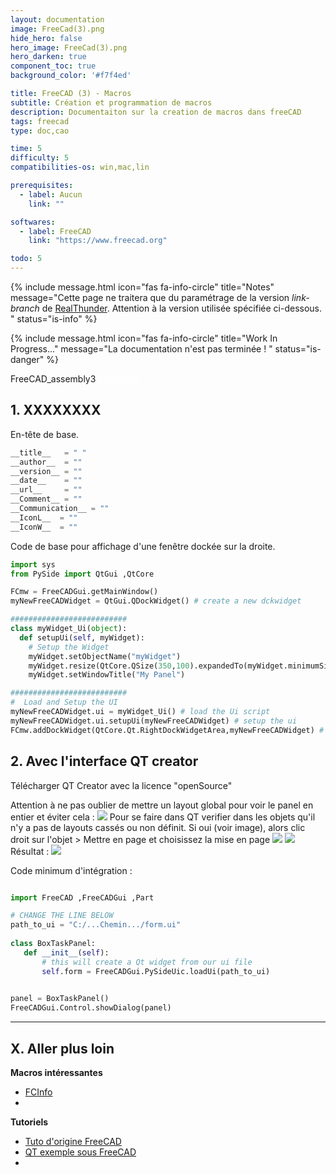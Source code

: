 ```yaml
---
layout: documentation
image: FreeCad(3).png
hide_hero: false
hero_image: FreeCad(3).png
hero_darken: true
component_toc: true
background_color: '#f7f4ed'

title: FreeCAD (3) - Macros
subtitle: Création et programmation de macros
description: Documentaiton sur la creation de macros dans freeCAD
tags: freecad
type: doc,cao

time: 5
difficulty: 5
compatibilities-os: win,mac,lin

prerequisites:
  - label: Aucun
    link: ""

softwares: 
  - label: FreeCAD
    link: "https://www.freecad.org"

todo: 5
---
```



{% include message.html 
icon="fas fa-info-circle"
title="Notes"
message="Cette page ne traitera que du paramétrage de la version *link-branch* de [RealThunder](https://github.com/realthunder/FreeCAD_assembly3). Attention à la version utilisée spécifiée ci-dessous. " 
status="is-info" %}

{% include message.html 
icon="fas fa-info-circle"
title="Work In Progress..."
message="La documentation n'est pas terminée ! " 
status="is-danger" %}

<div class="control">
   <div class="tags has-addons">
        <span class="tag is-dark is-medium">FreeCAD_assembly3</span>
        <span class="tag is-info is-medium has-text-black"><a href="https://github.com/realthunder/FreeCAD_assembly3/releases/tag/0.11" style="color:white">2021.10.15</a></span>
        <span class="tag is-dark is-medium">
            <p class="icon">
                <i class="fab fa-github"></i>
            </p>
        </span>
    </div>
</div>

## 1. XXXXXXXX

En-tête de base.
```python
__title__   = " "
__author__  = ""
__version__ = ""
__date__    = ""
__url__     = ""
__Comment__ = ""
__Communication__ = ""
__IconL__  = ""
__IconW__  = ""
```
Code de base pour affichage d'une fenêtre dockée sur la droite.
``` python
import sys
from PySide import QtGui ,QtCore 

FCmw = FreeCADGui.getMainWindow()
myNewFreeCADWidget = QtGui.QDockWidget() # create a new dckwidget

##########################
class myWidget_Ui(object):
  def setupUi(self, myWidget):
    # Setup the Widget
    myWidget.setObjectName("myWidget")
    myWidget.resize(QtCore.QSize(350,100).expandedTo(myWidget.minimumSizeHint())) # sets size of the widget
    myWidget.setWindowTitle("My Panel")

##########################
#  Load and Setup the UI
myNewFreeCADWidget.ui = myWidget_Ui() # load the Ui script
myNewFreeCADWidget.ui.setupUi(myNewFreeCADWidget) # setup the ui
FCmw.addDockWidget(QtCore.Qt.RightDockWidgetArea,myNewFreeCADWidget) # add the widget to the main window
```



## 2. Avec l'interface QT creator

Télécharger QT Creator avec la licence "openSource"

Attention à ne pas oublier de mettre un layout global pour voir le panel en entier et éviter cela : 
![](2022-01-04-14-50-16.png)
Pour se faire dans QT verifier dans les objets qu'il n'y a pas de layouts cassés ou non définit. Si oui (voir image), alors clic droit sur l'objet > Mettre en page et choisissez la mise en page
![](2022-01-04-15-00-32.png)
![](2022-01-04-15-01-25.png)
Résultat : ![](2022-01-04-15-13-09.png)

Code minimum d'intégration :

``` python

import FreeCAD ,FreeCADGui ,Part

# CHANGE THE LINE BELOW
path_to_ui = "C:/...Chemin.../form.ui"
 
class BoxTaskPanel:
   def __init__(self):
       # this will create a Qt widget from our ui file
       self.form = FreeCADGui.PySideUic.loadUi(path_to_ui)

        
panel = BoxTaskPanel()
FreeCADGui.Control.showDialog(panel)

``` 


---
## X. Aller plus loin

**Macros intéressantes**

- [FCInfo](https://wiki.freecadweb.org/Macro_FCInfo/fr)
- 

**Tutoriels**

- [Tuto d'origine FreeCAD](https://wiki.freecadweb.org/Manual:Creating_interface_tools)
- [QT exemple sous FreeCAD](https://wiki.freecadweb.org/Qt_Example)
- 
